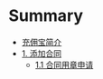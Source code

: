# Summary

* [充佣宝简介](README.md)
* [1. 添加合同](chapter1.md)
  * [1.1 合同用章申请](chapter1/11-he-tong-yong-zhang-shen-qing.md)

